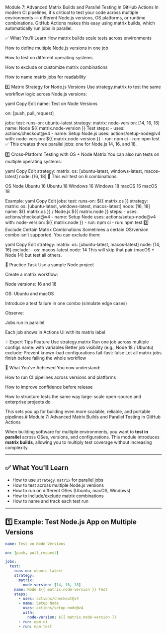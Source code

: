 Module 7: Advanced Matrix Builds and Parallel Testing in GitHub Actions
In modern CI pipelines, it's critical to test your code across multiple environments — different Node.js versions, OS platforms, or runtime combinations. GitHub Actions makes this easy using matrix builds, which automatically run jobs in parallel.

✅ What You'll Learn
How matrix builds scale tests across environments

How to define multiple Node.js versions in one job

How to test on different operating systems

How to exclude or customize matrix combinations

How to name matrix jobs for readability

1️⃣ Matrix Strategy for Node.js Versions
Use strategy.matrix to test the same workflow logic across Node.js versions:

yaml
Copy
Edit
name: Test on Node Versions

on: [push, pull_request]

jobs:
  test:
    runs-on: ubuntu-latest
    strategy:
      matrix:
        node-version: [14, 16, 18]
    name: Node ${{ matrix.node-version }} Test
    steps:
      - uses: actions/checkout@v4
      - name: Setup Node.js
        uses: actions/setup-node@v4
        with:
          node-version: ${{ matrix.node-version }}
      - run: npm ci
      - run: npm test
✅ This creates three parallel jobs: one for Node.js 14, 16, and 18.

2️⃣ Cross-Platform Testing with OS + Node Matrix
You can also run tests on multiple operating systems:

yaml
Copy
Edit
strategy:
  matrix:
    os: [ubuntu-latest, windows-latest, macos-latest]
    node: [16, 18]
🔁 This will test on 6 combinations:

OS	Node
Ubuntu	16
Ubuntu	18
Windows	16
Windows	18
macOS	16
macOS	18

Example:
yaml
Copy
Edit
jobs:
  test:
    runs-on: ${{ matrix.os }}
    strategy:
      matrix:
        os: [ubuntu-latest, windows-latest, macos-latest]
        node: [16, 18]
    name: ${{ matrix.os }} / Node.js ${{ matrix.node }}
    steps:
      - uses: actions/checkout@v4
      - name: Setup Node
        uses: actions/setup-node@v4
        with:
          node-version: ${{ matrix.node }}
      - run: npm ci
      - run: npm test
3️⃣ Exclude Certain Matrix Combinations
Sometimes a certain OS/version combo isn’t supported. You can exclude them:

yaml
Copy
Edit
strategy:
  matrix:
    os: [ubuntu-latest, macos-latest]
    node: [14, 16]
    exclude:
      - os: macos-latest
        node: 14
This will skip that pair (macOS + Node 14) but test all others.

🧪 Practice Task
Use a sample Node project

Create a matrix workflow:

Node versions: 16 and 18

OS: Ubuntu and macOS

Introduce a test failure in one combo (simulate edge cases)

Observe:

Jobs run in parallel

Each job shows in Actions UI with its matrix label

💡 Expert Tips
Feature	Use
strategy.matrix	Run one job across multiple configs
name: with variables	Better job visibility (e.g., Node 18 / Ubuntu)
exclude:	Prevent known-bad configurations
fail-fast: false	Let all matrix jobs finish before failing the whole workflow

🧠 What You’ve Achieved
You now understand:

How to run CI pipelines across versions and platforms

How to improve confidence before release

How to structure tests the same way large-scale open-source and enterprise projects do

This sets you up for building even more scalable, reliable, and portable pipelines.# Module 7: Advanced Matrix Builds and Parallel Testing in GitHub Actions

When building software for multiple environments, you want to **test in parallel** across OSes, versions, and configurations. This module introduces **matrix builds**, allowing you to multiply test coverage without increasing complexity.

---

## ✅ What You'll Learn

- How to use `strategy.matrix` for parallel jobs
- How to test across multiple Node.js versions
- How to run on different OSes (Ubuntu, macOS, Windows)
- How to include/exclude matrix combinations
- How to name and track each test run

---

## 1️⃣ Example: Test Node.js App on Multiple Versions

```yaml
name: Test on Node Versions

on: [push, pull_request]

jobs:
  test:
    runs-on: ubuntu-latest
    strategy:
      matrix:
        node-version: [14, 16, 18]
    name: Node ${{ matrix.node-version }} Test
    steps:
      - uses: actions/checkout@v4
      - name: Setup Node
        uses: actions/setup-node@v4
        with:
          node-version: ${{ matrix.node-version }}
      - run: npm ci
      - run: npm test

